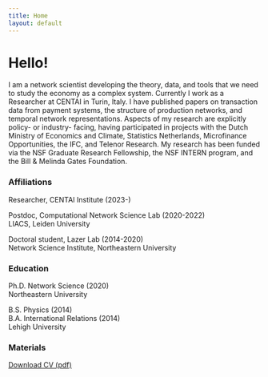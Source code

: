 ```yaml
---
title: Home
layout: default
---
```


# Hello!

I am a network scientist developing the theory, data, and tools that we need to study the economy as a complex system. Currently I work as a Researcher at CENTAI in Turin, Italy. I have published papers on transaction data from payment systems, the structure of production networks, and temporal network representations. Aspects of my research are explicitly policy- or industry- facing, having participated in projects with the Dutch Ministry of Economics and Climate, Statistics Netherlands, Microfinance Opportunities, the IFC, and Telenor Research. My research has been funded via the NSF Graduate Research Fellowship, the NSF INTERN program, and the Bill & Melinda Gates Foundation.

### Affiliations

Researcher, CENTAI Institute (2023-)      

Postdoc, Computational Network Science Lab (2020-2022)      
LIACS, Leiden University

Doctoral student, Lazer Lab (2014-2020)      
Network Science Institute, Northeastern University

### Education

Ph.D. Network Science (2020)      
Northeastern University

B.S. Physics (2014)    
B.A. International Relations (2014)     
Lehigh University

### Materials

[Download CV (pdf)](/assets/files/Mattsson_CV_2023-05-01.pdf)
